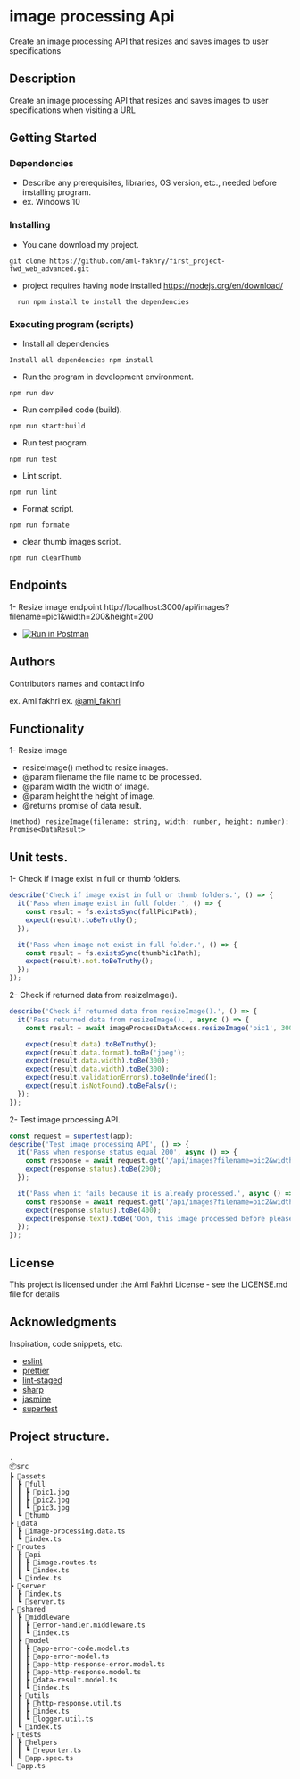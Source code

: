 # image processing Api

Create an image processing API that resizes and saves images to user specifications

## Description

Create an image processing API that resizes and saves images to user specifications when visiting a URL

## Getting Started

### Dependencies

- Describe any prerequisites, libraries, OS version, etc., needed before installing program.
- ex. Windows 10

### Installing

- You cane download my project.

```
git clone https://github.com/aml-fakhry/first_project-fwd_web_advanced.git
```

- project requires having node installed https://nodejs.org/en/download/

```
  run npm install to install the dependencies
```

### Executing program (scripts)

- Install all dependencies

```
Install all dependencies npm install
```

- Run the program in development environment.

```
npm run dev
```

- Run compiled code (build).

```
npm run start:build
```

- Run test program.

```
npm run test
```

- Lint script.

```
npm run lint
```

- Format script.

```
npm run formate
```

- clear thumb images script.

```
npm run clearThumb
```

## Endpoints

1- Resize image endpoint http://localhost:3000/api/images?filename=pic1&width=200&height=200

- [![Run in Postman](https://run.pstmn.io/button.svg)](https://app.getpostman.com/run-collection/125bacc47857a5b173da?action=collection%2Fimport)

## Authors

Contributors names and contact info

ex. Aml fakhri
ex. [@aml_fakhri](amlfakhry13@gmail.com)

## Functionality

1- Resize image

- resizeImage() method to resize images.
- @param filename the file name to be processed.
- @param width the width of image.
- @param height the height of image.
- @returns promise of data result.

```
(method) resizeImage(filename: string, width: number, height: number): Promise<DataResult>
```

## Unit tests.

1- Check if image exist in full or thumb folders.

```javascript
describe('Check if image exist in full or thumb folders.', () => {
  it('Pass when image exist in full folder.', () => {
    const result = fs.existsSync(fullPic1Path);
    expect(result).toBeTruthy();
  });

  it('Pass when image not exist in full folder.', () => {
    const result = fs.existsSync(thumbPic1Path);
    expect(result).not.toBeTruthy();
  });
});
```

2- Check if returned data from resizeImage().

```javascript
describe('Check if returned data from resizeImage().', () => {
  it('Pass returned data from resizeImage().', async () => {
    const result = await imageProcessDataAccess.resizeImage('pic1', 300, 300);

    expect(result.data).toBeTruthy();
    expect(result.data.format).toBe('jpeg');
    expect(result.data.width).toBe(300);
    expect(result.data.width).toBe(300);
    expect(result.validationErrors).toBeUndefined();
    expect(result.isNotFound).toBeFalsy();
  });
});
```

2- Test image processing API.

```javascript
const request = supertest(app);
describe('Test image processing API', () => {
  it('Pass when response status equal 200', async () => {
    const response = await request.get('/api/images?filename=pic2&width=300&height=300');
    expect(response.status).toBe(200);
  });

  it('Pass when it fails because it is already processed.', async () => {
    const response = await request.get('/api/images?filename=pic2&width=300&height=300');
    expect(response.status).toBe(400);
    expect(response.text).toBe('Ooh, this image processed before please use a new one.');
  });
});
```

## License

This project is licensed under the Aml Fakhri License - see the LICENSE.md file for details

## Acknowledgments

Inspiration, code snippets, etc.

- [eslint](https://eslint.org/)
- [prettier](https://prettier.io/)
- [lint-staged](https://www.npmjs.com/package/lint-staged)
- [sharp](https://www.npmjs.com/package/sharp)
- [jasmine](https://jasmine.github.io/)
- [supertest](https://www.npmjs.com/package/supertest)

## Project structure.

```
.
📦src
┣ 📂assets
┃ ┣ 📂full
┃ ┃ ┣ 📜pic1.jpg
┃ ┃ ┣ 📜pic2.jpg
┃ ┃ ┗ 📜pic3.jpg
┃ ┗ 📂thumb
┣ 📂data
┃ ┣ 📜image-processing.data.ts
┃ ┗ 📜index.ts
┣ 📂routes
┃ ┣ 📂api
┃ ┃ ┣ 📜image.routes.ts
┃ ┃ ┗ 📜index.ts
┃ ┗ 📜index.ts
┣ 📂server
┃ ┣ 📜index.ts
┃ ┗ 📜server.ts
┣ 📂shared
┃ ┣ 📂middleware
┃ ┃ ┣ 📜error-handler.middleware.ts
┃ ┃ ┗ 📜index.ts
┃ ┣ 📂model
┃ ┃ ┣ 📜app-error-code.model.ts
┃ ┃ ┣ 📜app-error-model.ts
┃ ┃ ┣ 📜app-http-response-error.model.ts
┃ ┃ ┣ 📜app-http-response.model.ts
┃ ┃ ┣ 📜data-result.model.ts
┃ ┃ ┗ 📜index.ts
┃ ┣ 📂utils
┃ ┃ ┣ 📜http-response.util.ts
┃ ┃ ┣ 📜index.ts
┃ ┃ ┗ 📜logger.util.ts
┃ ┗ 📜index.ts
┣ 📂tests
┃ ┣ 📂helpers
┃ ┃ ┗ 📜reporter.ts
┃ ┗ 📜app.spec.ts
┗ 📜app.ts
```
